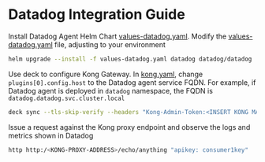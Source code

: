 # Datadog Integration Guide

Install Datadog Agent Helm Chart [values-datadog.yaml](./values-datadog.yaml). Modify the [values-datadog.yaml](./values-datadog.yaml) file, adjusting to your environment

```bash
helm upgrade --install -f values-datadog.yaml datadog datadog/datadog
```

Use deck to configure Kong Gateway. In [kong.yaml](./kong.yaml), change `plugins[0].config.host` to the Datadog agent service FQDN. For example, if Datadog agent is deployed in `datadog` namespace, the FQDN is `datadog.datadog.svc.cluster.local`

```bash
deck sync --tls-skip-verify --headers "Kong-Admin-Token:<INSERT KONG MANAGER TOKEN>" -w test --kong-addr https://<KONG-MANAGER-URL> -s kong.yaml
```

Issue a request against the Kong proxy endpoint and observe the logs and metrics shown in Datadog

```bash
http http:/<KONG-PROXY-ADDRESS>/echo/anything "apikey: consumer1key"
```